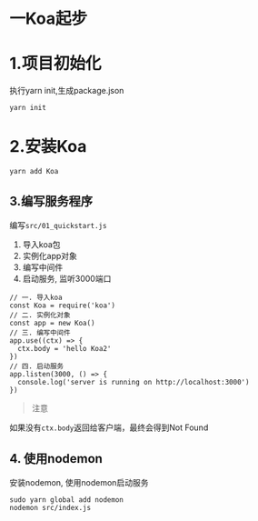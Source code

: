 # 一Koa起步

# 1.项目初始化

执行yarn init,生成package.json

```
yarn init
```

# 2.安装Koa

```
yarn add Koa
```

## 3.编写服务程序

编写`src/01_quickstart.js`

1. 导入koa包
2. 实例化app对象
3. 编写中间件
4. 启动服务, 监听3000端口

```
// 一. 导入koa
const Koa = require('koa')
// 二. 实例化对象
const app = new Koa()
// 三. 编写中间件
app.use((ctx) => {
  ctx.body = 'hello Koa2'
})
// 四. 启动服务
app.listen(3000, () => {
  console.log('server is running on http://localhost:3000')
})
```

> 注意

如果没有`ctx.body`返回给客户端，最终会得到Not Found

## 4. 使用nodemon

安装nodemon, 使用nodemon启动服务

```
sudo yarn global add nodemon
nodemon src/index.js
```

